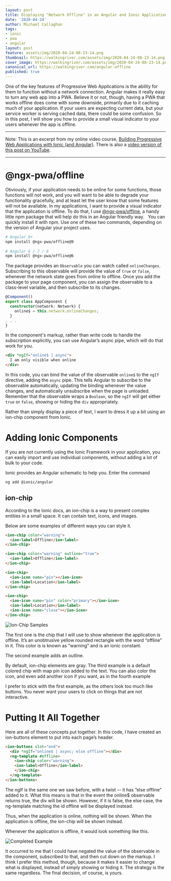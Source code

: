 ```yaml
---
layout: post
title: Displaying "Network Offline" in an Angular and Ionic Application
date: '2020-04-24'
author: Michael Callaghan
tags: 
- ionic 
- pwa
- angular
layout: post
feature: assets/img/2020-04-24-08-23-14.png
thumbnail: https://walkingriver.com/assets/img/2020-04-24-08-23-14.png
cover_image: https://walkingriver.com/assets/img/2020-04-24-08-23-14.png
canonical_url: https://walkingriver.com/angular-offline
published: true
---
```


One of the key features of Progressive Web Applications is the ability for them to function without a network connection. Angular makes it really easy to turn any web app into a PWA. Believe it or not, though, having a PWA that works offline does come with some downside, primarily due to it caching much of your application. If your users are expecting current data, but your service worker is serving cached data, there could be some confusion. So in this post, I will show you how to provide​ a small visual indicator to your users whenever the app is offline​.

<!--more-->

---

Note: This is an excerpt from my online video course, [Building Progressive Web Applications with Ionic (and Angular)](https://pluralsight.pxf.io/Ly2EY). There is also a [video version of this post on YouTube](https://youtu.be/LR-_EWxJThc).

---

# @ngx-pwa/offline
Obviously, if your application needs to be online for some functions, those functions will not work, and you will want to be able to degrade your functionality gracefully, and at least let the user know that some features will not be available. ​In my applications, I want to provide a visual indicator that the application is offline. To do that, I use [@ngx-pwa/offline](https://www.npmjs.com/package/@ngx-pwa/offline), a handy little npm package that will help do this in an Angular friendly way. ​
​
You can quickly install it with npm. Use one of these two commands, depending on the version of Angular your project uses.

```bash
# Angular 9+ 
npm install @ngx-pwa/offline@9
 
# Angular 6 / 7 / 8 
npm install @ngx-pwa/offline@6
```

The package provides an​ `Observable` you can watch called `onlineChanges`. Subscribing to this observable will provide the value of `true` or `false`, whenever the network state goes from online to offline.​ Once you add the package to your page component, you can assign the observable to a class-level variable, and then subscribe to its changes. 

```typescript
@Component()
export class AppComponent {
  constructor(network: Network) {
    online$ = this.network.onlineChanges;
  }
. . .
}
```

In the component's markup, rather than write code to handle the subscription explicitly, you can use Angular’s async pipe, which will do that work for you.​​

```html
<div *ngIf="online$ | async">​
  I am only visible when online​
</div>​
```

In this code, you can bind the value of the observable `online$` to the `ngIf` directive, adding the `async` pipe. This tells Angular to subscribe to the observable automatically, updating the binding whenever the value changes, and automatically unsubscribe when the page is unloaded. Remember that the observable wraps a `Boolean`, so the `ngIf` will get either `true` or `false`, showing or hiding the `div` appropriately. ​



Rather than simply display a piece of text, I want to dress it up a bit using an ion-chip component from Ionic.

# Adding Ionic Components
If you are not currently using the Ionic Framework in your application, you can easily import and use individual components, without adding a lot of bulk to your code.

Ionic provides an Angular schematic to help you. Enter the command

```bash
ng add @ionic/angular
```

## ion-chip
According to the Ionic docs, an ion-chip is a way to present complex entities in a small space. It can contain text, icons, and images. 

Below are some examples of different ways you can style it. 

```html
<ion-chip color="warning">​
  <ion-label>Offline</ion-label>​
</ion-chip>

<ion-chip color="warning" outline="true">
  <ion-label>Offline</ion-label>
</ion-chip>

<ion-chip>
  <ion-icon name="pin"></ion-icon>
  <ion-label>Location</ion-label>
</ion-chip>

<ion-chip>
  <ion-icon name="pin" color="primary"></ion-icon>
  <ion-label>Location</ion-label>
  <ion-icon name="close"></ion-icon>
</ion-chip>

```
![Ion-Chip Samples](https://walkingriver.com/assets/img/2020-04-24-08-18-15.png)

The first one  is the chip that I will use to show whenever the application is offline. It’s an unobtrusive yellow rounded rectangle with the word “offline” in it. This color is is known as “warning” and is an ionic constant. 

The second example adds an outline. 

By default, ion-chip elements are gray. The third example is a default colored chip with map pin icon added to the text. You can also color the icon, and even add another icon if you want, as in the fourth example 

I prefer to stick with the first example, as the others look too much like buttons. You never want your users to click on things that are not interactive. 

# Putting It All Together
Here are all of these concepts put together. In this code, I have created an ion-buttons element to put into each page’s header.

```html
<ion-buttons slot="end">
  <div *ngIf="online$ | async; else offline"></div>
  <ng-template #offline>
    <ion-chip color="warning">
    <ion-label>Offline</ion-label>
    </ion-chip>
  </ng-template>
</ion-buttons>
```

The ngIf is the same one we saw before, with a twist -- it has ”else offline” added to it. What this means is that in the event the online$ observable returns true, the div will be shown. However, if it is false, the else case, the ng-template matching the id offline will be displayed instead.

Thus, when the application is online, nothing will be shown. When the application is offline, the ion-chip will be shown instead.

Whenever the application is offline, it would look something like this.

![Completed Example](https://walkingriver.com/assets/img/2020-04-24-08-23-14.png)

It occurred to me that I could have negated the value of the observable in the component, subscribed to that, and then cut down on the markup. I think I prefer this method, though, because it makes it easier to change what is displayed, instead of simply showing or hiding it. The strategy is the same regardless. The final decision, of course, is yours.